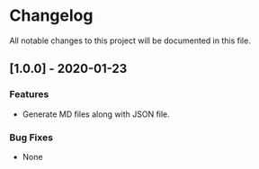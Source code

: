 
# Changelog

All notable changes to this project will be documented in this file.

## [1.0.0] - 2020-01-23

### Features

- Generate MD files along with JSON file.

### Bug Fixes

- None
